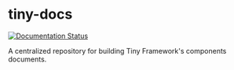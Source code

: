 # tiny-docs

[![Documentation Status](https://readthedocs.org/projects/tiny-docs/badge/?version=latest)](https://tiny-docs.readthedocs.io/en/latest/?badge=latest)

A centralized repository for building Tiny Framework's components documents.

